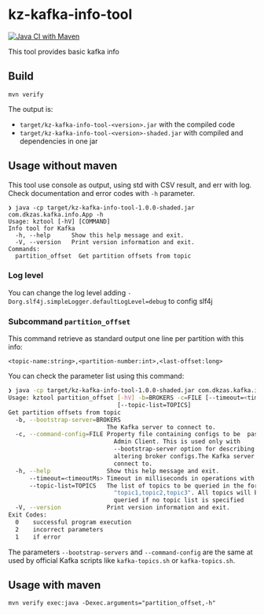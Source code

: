 # kz-kafka-info-tool

[![Java CI with Maven](https://github.com/dariocazas/kz-kafka-info-tool/actions/workflows/maven.yml/badge.svg)](https://github.com/dariocazas/kz-kafka-info-tool/actions/workflows/maven.yml)

This tool provides basic kafka info

## Build

```shell
mvn verify
```

The output is:
- `target/kz-kafka-info-tool-<version>.jar` with the compiled code
- `target/kz-kafka-info-tool-<version>-shaded.jar` with compiled and dependencies in one jar

## Usage without maven

This tool use console as output, using std with CSV result, and err with log.
Check documentation and error codes with `-h` parameter.

```shell
❯ java -cp target/kz-kafka-info-tool-1.0.0-shaded.jar com.dkzas.kafka.info.App -h
Usage: kztool [-hV] [COMMAND]
Info tool for Kafka
  -h, --help      Show this help message and exit.
  -V, --version   Print version information and exit.
Commands:
  partition_offset  Get partition offsets from topic
```

### Log level

You can change the log level adding `-Dorg.slf4j.simpleLogger.defaultLogLevel=debug` to config slf4j

### Subcommand `partition_offset`

This command retrieve as standard output one line per partition with this info:
```csv
<topic-name:string>,<partition-number:int>,<last-offset:long>
```

You can check the parameter list using this command:

```sh
❯ java -cp target/kz-kafka-info-tool-1.0.0-shaded.jar com.dkzas.kafka.info.App partition_offset -h
Usage: kztool partition_offset [-hV] -b=BROKERS -c=FILE [--timeout=<timeoutMs>]
                               [--topic-list=TOPICS]
Get partition offsets from topic
  -b, --bootstrap-server=BROKERS
                            The Kafka server to connect to.
  -c, --command-config=FILE Property file containing configs to be  passed to
                              Admin Client. This is used only with
                              --bootstrap-server option for describing and
                              altering broker configs.The Kafka server to
                              connect to.
  -h, --help                Show this help message and exit.
      --timeout=<timeoutMs> Timeout in milliseconds in operations with Kafka
      --topic-list=TOPICS   The list of topics to be queried in the form
                              "topic1,topic2,topic3". All topics will be
                              queried if no topic list is specified
  -V, --version             Print version information and exit.
Exit Codes:
  0    successful program execution
  2    incorrect parameters
  1    if error
```

The parameters `--bootstrap-servers` and `--command-config` are the same at used by official Kafka scripts like 
`kafka-topics.sh` or `kafka-topics.sh`.


## Usage with maven

```shell
mvn verify exec:java -Dexec.arguments="partition_offset,-h"
```
